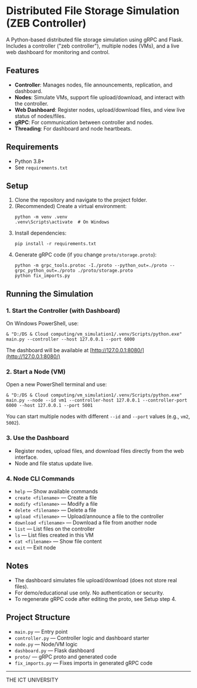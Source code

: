 # Distributed File Storage Simulation (ZEB Controller)

A Python-based distributed file storage simulation using gRPC and Flask. Includes a controller ("zeb controller"), multiple nodes (VMs), and a live web dashboard for monitoring and control.

## Features
- **Controller**: Manages nodes, file announcements, replication, and dashboard.
- **Nodes**: Simulate VMs, support file upload/download, and interact with the controller.
- **Web Dashboard**: Register nodes, upload/download files, and view live status of nodes/files.
- **gRPC**: For communication between controller and nodes.
- **Threading**: For dashboard and node heartbeats.

## Requirements
- Python 3.8+
- See `requirements.txt`

## Setup
1. Clone the repository and navigate to the project folder.
2. (Recommended) Create a virtual environment:
   ```
   python -m venv .venv
   .venv\Scripts\activate  # On Windows
   ```
3. Install dependencies:
   ```
   pip install -r requirements.txt
   ```
4. Generate gRPC code (if you change `proto/storage.proto`):
   ```
   python -m grpc_tools.protoc -I./proto --python_out=./proto --grpc_python_out=./proto ./proto/storage.proto
   python fix_imports.py
   ```

## Running the Simulation

### 1. Start the Controller (with Dashboard)
On Windows PowerShell, use:
```
& "D:/DS & Cloud computing/vm_simulation1/.venv/Scripts/python.exe" main.py --controller --host 127.0.0.1 --port 6000
```
The dashboard will be available at [http://127.0.0.1:8080/](http://127.0.0.1:8080/)

### 2. Start a Node (VM)
Open a new PowerShell terminal and use:
```
& "D:/DS & Cloud computing/vm_simulation1/.venv/Scripts/python.exe" main.py --node --id vm1 --controller-host 127.0.0.1 --controller-port 6000 --host 127.0.0.1 --port 5001
```
You can start multiple nodes with different `--id` and `--port` values (e.g., `vm2`, `5002`).

### 3. Use the Dashboard
- Register nodes, upload files, and download files directly from the web interface.
- Node and file status update live.

### 4. Node CLI Commands
- `help` — Show available commands
- `create <filename>` — Create a file
- `modify <filename>` — Modify a file
- `delete <filename>` — Delete a file
- `upload <filename>` — Upload/announce a file to the controller
- `download <filename>` — Download a file from another node
- `list` — List files on the controller
- `ls` — List files created in this VM
- `cat <filename>` — Show file content
- `exit` — Exit node

## Notes
- The dashboard simulates file upload/download (does not store real files).
- For demo/educational use only. No authentication or security.
- To regenerate gRPC code after editing the proto, see Setup step 4.

## Project Structure
- `main.py` — Entry point
- `controller.py` — Controller logic and dashboard starter
- `node.py` — Node/VM logic
- `dashboard.py` — Flask dashboard
- `proto/` — gRPC proto and generated code
- `fix_imports.py` — Fixes imports in generated gRPC code

---
THE ICT UNIVERSITY 


